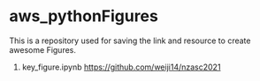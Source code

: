 # aws_pythonFigures

This is a repository used for saving the link and resource to create awesome Figures.

1. key_figure.ipynb
https://github.com/weiji14/nzasc2021
